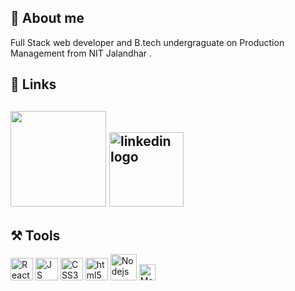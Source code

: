 ## 🚀 About me
Full Stack web developer and B.tech undergraguate on Production Management from NIT Jalandhar .



## 🔗 Links
## <a href="https://titirbiswas.github.io" ><img src="https://user-images.githubusercontent.com/80755644/125629416-a29773b1-2442-4cc6-a24f-effbcc8e4313.png" width="153" alt="" /></a>                          <a href="https://www.linkedin.com/in/biswastitir/" ><img src="https://user-images.githubusercontent.com/80755644/125652296-8192d193-25cc-4ffe-99dd-6d53baa1f328.png" width="119" alt="linkedin logo" /></a>  



## ⚒ Tools
<span> <img alt="React" width="36px" src="https://img.icons8.com/nolan/64/react-native.png"/>
<img alt="JS" width="36px" src="https://img.icons8.com/color/48/000000/javascript--v1.png"/>
<img alt="CSS3" width="36px" src="https://img.icons8.com/color/48/000000/css3.png"/>
<img alt="html5" width="36px" src="https://img.icons8.com/color/48/000000/html-5--v1.png"/> 
<img alt="Nodejs" width="42px" src="https://img.icons8.com/color/48/000000/nodejs.png"/> 
<img alt="MongoDB" width="26px" src="https://img.icons8.com/color/48/000000/mongodb.png"/> </span>










